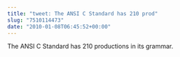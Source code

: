 ```yaml
---
title: "tweet: The ANSI C Standard has 210 prod"
slug: "7510114473"
date: "2010-01-08T06:45:52+00:00"
---
```

The ANSI C Standard has 210 productions in its grammar.